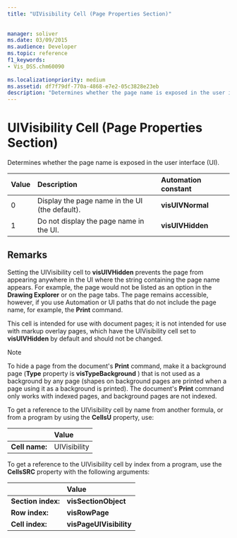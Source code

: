 ```yaml
---
title: "UIVisibility Cell (Page Properties Section)"
 
 
manager: soliver
ms.date: 03/09/2015
ms.audience: Developer
ms.topic: reference
f1_keywords:
- Vis_DSS.chm60090
 
ms.localizationpriority: medium
ms.assetid: df7f79df-770a-4868-e7e2-05c3828e23eb
description: "Determines whether the page name is exposed in the user interface (UI)."
---
```


# UIVisibility Cell (Page Properties Section)

Determines whether the page name is exposed in the user interface (UI).
  
|**Value**|**Description**|**Automation constant**|
|:-----|:-----|:-----|
|0  <br/> |Display the page name in the UI (the default). |**visUIVNormal** <br/> |
|1  <br/> |Do not display the page name in the UI. |**visUIVHidden** <br/> |
   
## Remarks

Setting the UIVisibility cell to **visUIVHidden** prevents the page from appearing anywhere in the UI where the string containing the page name appears. For example, the page would not be listed as an option in the **Drawing Explorer** or on the page tabs. The page remains accessible, however, if you use Automation or UI paths that do not include the page name, for example, the **Print** command. 
  
 This cell is intended for use with document pages; it is not intended for use with markup overlay pages, which have the UIVisibility cell set to **visUIVHidden** by default and should not be changed. 
  
> [!NOTE]
> To hide a page from the document's **Print** command, make it a background page (**Type** property is **visTypeBackground** ) that is not used as a background by any page (shapes on background pages are printed when a page using it as a background is printed). The document's **Print** command only works with indexed pages, and background pages are not indexed. 
  
To get a reference to the UIVisibility cell by name from another formula, or from a program by using the **CellsU** property, use: 
  
||Value |
|:-----|:-----|
|**Cell name:**  <br/> |UIVisibility  <br/> |
   
To get a reference to the UIVisibility cell by index from a program, use the **CellsSRC** property with the following arguments: 
  
||Value |
|:-----|:-----|
|**Section index:**  <br/> |**visSectionObject** <br/> |
|**Row index:**  <br/> |**visRowPage** <br/> |
|**Cell index:**  <br/> |**visPageUIVisibility** <br/> |
   


